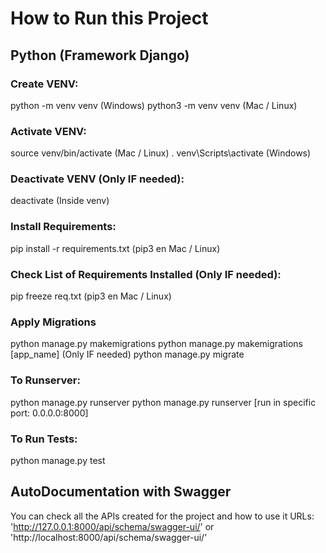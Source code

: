 # How to Run this Project #
## Python (Framework Django) ##

### Create VENV:
python -m venv venv (Windows)
python3 -m venv venv (Mac / Linux)

### Activate VENV:
source venv/bin/activate (Mac / Linux)
. venv\Scripts\activate (Windows)

### Deactivate VENV (Only IF needed):
deactivate (Inside venv)

### Install Requirements:
pip install -r requirements.txt (pip3 en Mac / Linux)

### Check List of Requirements Installed (Only IF needed):
pip freeze req.txt (pip3 en Mac / Linux)

### Apply Migrations
python manage.py makemigrations
python manage.py makemigrations [app_name] (Only IF needed)
python manage.py migrate

### To Runserver:
python manage.py runserver
python manage.py runserver [run in specific port: 0.0.0.0:8000]

### To Run Tests:
python manage.py test

## AutoDocumentation with Swagger
You can check all the APIs created for the project and how to use it
URLs: 'http://127.0.0.1:8000/api/schema/swagger-ui/' or 'http://localhost:8000/api/schema/swagger-ui/'
